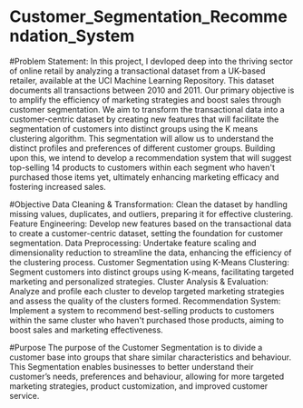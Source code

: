 # Customer_Segmentation_Recommendation_System


#Problem Statement:
In this project, I devloped deep into the thriving sector of online retail by analyzing 
a transactional dataset from a UK-based retailer, available at the UCI Machine 
Learning Repository. This dataset documents all transactions between 2010 and 
2011. Our primary objective is to amplify the efficiency of marketing strategies 
and boost sales through customer segmentation. We aim to transform the 
transactional data into a customer-centric dataset by creating new features that 
will facilitate the segmentation of customers into distinct groups using the K
means clustering algorithm. This segmentation will allow us to understand the 
distinct profiles and preferences of different customer groups. Building upon this, 
we intend to develop a recommendation system that will suggest top-selling 
14 products to customers within each segment who haven't purchased those items 
yet, ultimately enhancing marketing efficacy and fostering increased sales.


#Objective
Data Cleaning & Transformation: Clean the dataset by handling missing values, duplicates, 
and outliers, preparing it for effective clustering. 
Feature Engineering: Develop new features based on the transactional data to create a 
customer-centric dataset, setting the foundation for customer segmentation. 
Data Preprocessing: Undertake feature scaling and dimensionality reduction to streamline the 
data, enhancing the efficiency of the clustering process. 
Customer Segmentation using K-Means Clustering: Segment customers into distinct groups 
using K-means, facilitating targeted marketing and personalized strategies. 
Cluster Analysis & Evaluation: Analyze and profile each cluster to develop targeted marketing 
strategies and assess the quality of the clusters formed. 
Recommendation System: Implement a system to recommend best-selling products to 
customers within the same cluster who haven't purchased those products, aiming to boost sales 
and marketing effectiveness.


#Purpose
The purpose of the Customer Segmentation is to divide a customer base into groups that share 
similar characteristics and behaviour. This Segmentation enables businesses to better 
understand their customer’s needs, preferences and behaviour, allowing for more targeted 
marketing strategies, product customization, and improved customer service.





